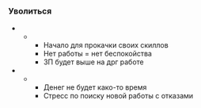 ### Уволиться
- +
	- Начало для прокачки своих скиллов
	- Нет работы = нет беспокойства
	- ЗП будет выше на дрг работе
- -
	- Денег не будет како-то время
	- Стресс по поиску новой работы с отказами
